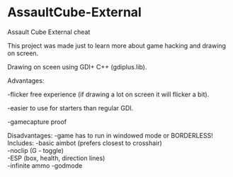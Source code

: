 # AssaultCube-External
Assault Cube External cheat

This project was made just to learn more about game hacking and drawing on screen.

Drawing on sceen using GDI+ C++ (gdiplus.lib).

  Advantages:
  
  -flicker free experience (if drawing a lot on screen it will flicker a bit).
  
  -easier to use for starters than regular GDI.
  
  -gamecapture proof

  Disadvantages:
  -game has to run in windowed mode or BORDERLESS!
Includes:
-basic aimbot (prefers closest to crosshair)  
-noclip (G - toggle)  
-ESP (box, health, direction lines)  
-infinite ammo  -godmode
